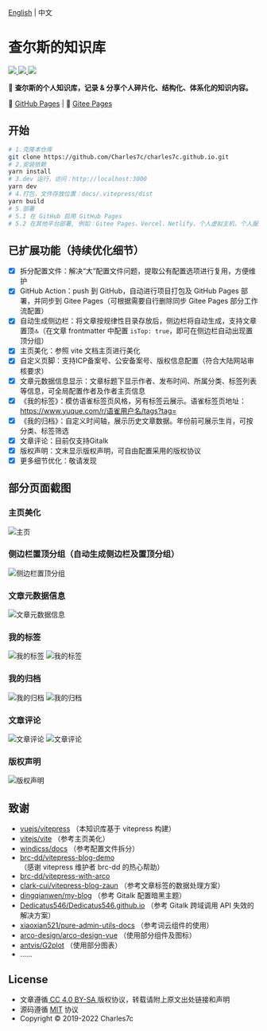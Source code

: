 [English](./README.en.md) | 中文

# 查尔斯的知识库

<a href="http://creativecommons.org/licenses/by-sa/4.0/" target="_blank">
    <img src="https://img.shields.io/badge/文章%20License-CC%204.0%20BY--SA-blue.svg">
</a>
<a href="https://github.com/Charles7c/charles7c.github.io/blob/main/LICENSE" target="_blank">
    <img src="https://img.shields.io/badge/源码%20License-MIT-blue.svg">
</a>
<a href="https://github.com/Charles7c/charles7c.github.io/actions/workflows/deploy-pages.yml" target="_blank">
    <img src="https://github.com/Charles7c/charles7c.github.io/actions/workflows/deploy-pages.yml/badge.svg">
</a>


📝 **查尔斯的个人知识库，记录 & 分享个人碎片化、结构化、体系化的知识内容。** 

🐢 [GitHub Pages](https://blog.charles7c.top) | 🐇 [Gitee Pages](https://charles7c.gitee.io)

## 开始

```bash
# 1.克隆本仓库
git clone https://github.com/Charles7c/charles7c.github.io.git
# 2.安装依赖
yarn install
# 3.dev 运行，访问：http://localhost:3000
yarn dev
# 4.打包，文件存放位置：docs/.vitepress/dist
yarn build
# 5.部署
# 5.1 在 GitHub 启用 GitHub Pages 
# 5.2 在其他平台部署, 例如：Gitee Pages、Vercel、Netlify、个人虚拟主机、个人服务器等
```

## 已扩展功能（持续优化细节）

- [x] 拆分配置文件：解决“大”配置文件问题，提取公有配置选项进行复用，方便维护
- [x] GitHub Action：push 到 GitHub，自动进行项目打包及 GitHub Pages 部署，并同步到 Gitee Pages（可根据需要自行删除同步 Gitee Pages 部分工作流配置）
- [x] 自动生成侧边栏：将文章按规律性目录存放后，侧边栏将自动生成，支持文章置顶🔝（在文章 frontmatter 中配置 `isTop: true`，即可在侧边栏自动出现置顶分组）
- [x] 主页美化：参照 vite 文档主页进行美化
- [x] 自定义页脚：支持ICP备案号、公安备案号、版权信息配置（符合大陆网站审核要求）
- [x] 文章元数据信息显示：文章标题下显示作者、发布时间、所属分类、标签列表等信息，可全局配置作者及作者主页信息
- [x] 《我的标签》：模仿语雀标签页风格，另有标签云展示。语雀标签页地址：https://www.yuque.com/r/语雀用户名/tags?tag=
- [x] 《我的归档》：自定义时间轴，展示历史文章数据。年份前可展示生肖，可按分类、标签筛选
- [x] 文章评论：目前仅支持Gitalk
- [x] 版权声明：文末显示版权声明，可自由配置采用的版权协议
- [x] 更多细节优化：敬请发现

## 部分页面截图

### 主页美化

![主页](./docs/public/screenshot/主页.png)

### 侧边栏置顶分组（自动生成侧边栏及置顶分组）

![侧边栏置顶分组](./docs/public/screenshot/侧边栏置顶分组.png)

### 文章元数据信息

![文章元数据信息](./docs/public/screenshot/文章元数据信息.png)

### 我的标签

![我的标签](./docs/public/screenshot/我的标签1.png)
![我的标签](./docs/public/screenshot/我的标签2.png)

### 我的归档

![我的归档](./docs/public/screenshot/我的归档1.png)
![我的归档](./docs/public/screenshot/我的归档2.png)

### 文章评论

![文章评论](./docs/public/screenshot/文章评论1.png)
![文章评论](./docs/public/screenshot/文章评论2.png)

### 版权声明

![版权声明](./docs/public/screenshot/版权声明.png)

## 致谢

- [vuejs/vitepress](https://github.com/vuejs/vitepress) （本知识库基于 vitepress 构建）
- [vitejs/vite](https://github.com/vitejs/vite) （参考主页美化）
- [windicss/docs](https://github.com/windicss/docs) （参考配置文件拆分）
- [brc-dd/vitepress-blog-demo](https://github.com/brc-dd/vitepress-blog-demo) （感谢 vitepress 维护者 brc-dd 的热心帮助）
- [brc-dd/vitepress-with-arco](https://github.com/brc-dd/vitepress-with-arco) 
- [clark-cui/vitepress-blog-zaun](https://github.com/clark-cui/vitepress-blog-zaun) （参考文章标签的数据处理方案）
- [dingqianwen/my-blog](https://github.com/dingqianwen/my-blog) （参考 Gitalk 配置暗黑主题）
- [Dedicatus546/Dedicatus546.github.io](https://github.com/Dedicatus546/Dedicatus546.github.io) （参考 Gitalk 跨域调用 API 失效的解决方案）
- [xiaoxian521/pure-admin-utils-docs](https://github.com/xiaoxian521/pure-admin-utils-docs) （参考词云组件的使用）
- [arco-design/arco-design-vue](https://github.com/arco-design/arco-design-vue) （使用部分组件及图标）
- [antvis/G2plot](https://github.com/antvis/G2plot) （使用部分图表）
- ......

## License

- 文章遵循[ CC 4.0 BY-SA ](http://creativecommons.org/licenses/by-sa/4.0/)版权协议，转载请附上原文出处链接和声明
- 源码遵循 [MIT](https://github.com/Charles7c/charles7c.github.io/blob/main/LICENSE) 协议
- Copyright © 2019-2022 Charles7c